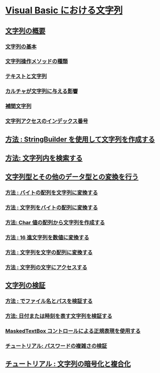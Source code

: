 # [Visual Basic における文字列](index.md)
## [文字列の概要](introduction-to-strings.md)
### [文字列の基本](string-basics.md)
### [文字列操作メソッドの種類](types-of-string-manipulation-methods.md)
### [テキストと文字列](nothing-and-strings.md)
### [カルチャが文字列に与える影響](how-culture-affects-strings.md)
### [補間文字列](interpolated-strings.md)
### [文字列アクセスのインデックス番号](zero-based-vs-one-based-string-access.md)
## [方法 : StringBuilder を使用して文字列を作成する](how-to-create-strings-using-a-stringbuilder.md)
## [方法: 文字列内を検索する](how-to-search-within-a-string.md)
## [文字列型とその他のデータ型との変換を行う](converting-between-strings-and-other-data-types.md)
### [方法 : バイトの配列を文字列に変換する](how-to-convert-an-array-of-bytes-into-a-string.md)
### [方法 : 文字列をバイトの配列に変換する](how-to-convert-strings-into-an-array-of-bytes.md)
### [方法: Char 値の配列から文字列を作成する](how-to-create-a-string-from-an-array-of-char-values.md)
### [方法 : 16 進文字列を数値に変換する](how-to-convert-hexadecimal-strings-to-numbers.md)
### [方法 : 文字列を文字の配列に変換する](how-to-convert-a-string-to-an-array-of-characters.md)
### [方法 : 文字列の文字にアクセスする](how-to-access-characters-in-strings.md)
## [文字列の検証](validating-strings.md)
### [方法 : でファイル名とパスを検証する](how-to-validate-file-names-and-paths.md)
### [方法: 日付または時刻を表す文字列を検証する](how-to-validate-strings-that-represent-dates-or-times.md)
### [MaskedTextBox コントロールによる正規表現を使用する](using-regular-expressions-with-the-maskedtextbox-control.md)
### [チュートリアル: パスワードの複雑さの検証](walkthrough-validating-that-passwords-are-complex.md)
## [チュートリアル : 文字列の暗号化と複合化](walkthrough-encrypting-and-decrypting-strings.md)